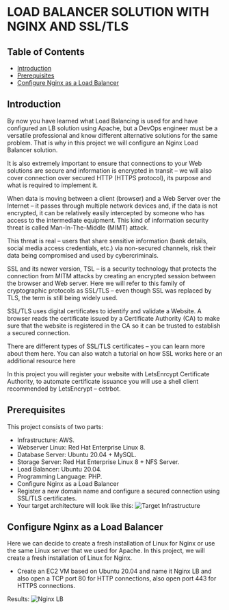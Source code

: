 # LOAD BALANCER SOLUTION WITH NGINX AND SSL/TLS

## Table of Contents
- [Introduction](#introduction)
- [Prerequisites](#prerequisites)
- [Configure Nginx as a Load Balancer](#configure-nginx-as-a-load-balancer)


## Introduction
By now you have learned what Load Balancing is used for and have configured an LB solution using Apache, but a DevOps engineer must be a versatile professional and know different alternative solutions for the same problem. That is why in this project we will configure an Nginx Load Balancer solution.

It is also extremely important to ensure that connections to your Web solutions are secure and information is encrypted in transit – we will also cover connection over secured HTTP (HTTPS protocol), its purpose and what is required to implement it.

When data is moving between a client (browser) and a Web Server over the Internet – it passes through multiple network devices and, if the data is not encrypted, it can be relatively easily intercepted by someone who has access to the intermediate equipment. This kind of information security threat is called Man-In-The-Middle (MIMT) attack.

This threat is real – users that share sensitive information (bank details, social media access credentials, etc.) via non-secured channels, risk their data being compromised and used by cybercriminals.

SSL and its newer version, TSL – is a security technology that protects the connection from MITM attacks by creating an encrypted session between the browser and Web server. Here we will refer to this family of cryptographic protocols as SSL/TLS – even though SSL was replaced by TLS, the term is still being widely used.

SSL/TLS uses digital certificates to identify and validate a Website. A browser reads the certificate issued by a Certificate Authority (CA) to make sure that the website is registered in the CA so it can be trusted to establish a secured connection.

There are different types of SSL/TLS certificates – you can learn more about them here. You can also watch a tutorial on how SSL works here or an additional resource here

In this project you will register your website with LetsEnrcypt Certificate Authority, to automate certificate issuance you will use a shell client recommended by LetsEncrypt – cetrbot.


## Prerequisites
This project consists of two parts:
- Infrastructure: AWS.
- Webserver Linux: Red Hat Enterprise Linux 8.
- Database Server: Ubuntu 20.04 + MySQL.
- Storage Server: Red Hat Enterprise Linux 8 + NFS Server.
- Load Balancer: Ubuntu 20.04.
- Programming Language: PHP.
- Configure Nginx as a Load Balancer
- Register a new domain name and configure a secured connection using SSL/TLS certificates.
- Your target architecture will look like this:
![Target Infrastructure](https://darey.io/wp-content/uploads/2021/07/nginx_lb.png)


## Configure Nginx as a Load Balancer
Here we can decide to create a fresh installation of Linux for Nginx or use the same Linux server that we used for Apache. In this project, we will create a fresh installation of Linux for Nginx.


- Create an EC2 VM based on Ubuntu 20.04 and name it Nginx LB and also open a TCP port 80 for HTTP connections, also open port 443 for HTTPS connections.

Results:
![Nginx LB]()
